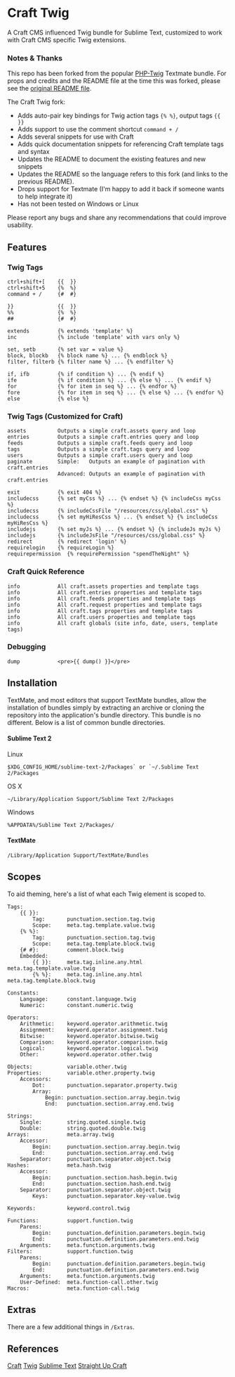 # Craft Twig

A Craft CMS influenced Twig bundle for Sublime Text, customized to work with Craft CMS specific Twig extensions. 

### Notes & Thanks

This repo has been forked from the popular [PHP-Twig](https://github.com/Anomareh/PHP-Twig.tmbundle) Textmate bundle.  For props and credits and the README file at the time this was forked, please see the [original README file](Extras/README-Original.md).

The Craft Twig fork:
- Adds auto-pair key bindings for Twig action tags `{% %}`, output tags `{{ }}`
- Adds support to use the comment shortcut `command + /`
- Adds several snippets for use with Craft
- Adds quick documentation snippets for referencing Craft template tags and syntax
- Updates the README to document the existing features and new snippets 
- Updates the README so the language refers to this fork (and links to the previous README).
- Drops support for Textmate (I'm happy to add it back if someone wants to help integrate it)
- Has not been tested on Windows or Linux

Please report any bugs and share any recommendations that could improve usability.


## Features

### Twig Tags

    ctrl+shift+[    {{  }}
    ctrl+shift+5    {%  %}
    command + /     {#  #}

    }}              {{  }}
    %%              {%  %}
    ##              {#  #}

    extends         {% extends 'template' %}
    inc             {% include 'template' with vars only %}

    set, setb       {% set var = value %}
    block, blockb   {% block name %} ... {% endblock %}
    filter, filterb {% filter name %} ... {% endfilter %}   

    if, ifb         {% if condition %} ... {% endif %}
    ife             {% if condition %} ... {% else %} ... {% endif %}
    for             {% for item in seq %} ... {% endfor %}
    fore            {% for item in seq %} ... {% else %} ... {% endfor %}
    else            {% else %}

### Twig Tags (Customized for Craft)

    assets          Outputs a simple craft.assets query and loop
    entries         Outputs a simple craft.entries query and loop
    feeds           Outputs a simple craft.feeds query and loop
    tags            Outputs a simple craft.tags query and loop
    users           Outputs a simple craft.users query and loop
    paginate        Simple:   Outputs an example of pagination with craft.entries
                    Advanced: Outputs an example of pagination with craft.entries

    exit            {% exit 404 %}
    includecss      {% set myCss %} ... {% endset %} {% includeCss myCss %}
    includecss      {% includeCssFile "/resources/css/global.css" %}
    includecss      {% set myHiResCss %} ... {% endset %} {% includeCss myHiResCss %}
    includejs       {% set myJs %} ... {% endset %} {% includeJs myJs %}
    includejs       {% includeJsFile "/resources/css/global.css" %}
    redirect        {% redirect 'login' %}
    requirelogin    {% requireLogin %}
    requirepermission  {% requirePermission "spendTheNight" %}

### Craft Quick Reference

    info            All craft.assets properties and template tags
    info            All craft.entries properties and template tags
    info            All craft.feeds properties and template tags
    info            All craft.request properties and template tags
    info            All craft.tags properties and template tags
    info            All craft.users properties and template tags
    info            All craft globals (site info, date, users, template tags)

### Debugging
    
    dump            <pre>{{ dump() }}</pre>



## Installation

TextMate, and most editors that support TextMate bundles, allow the installation of bundles simply by extracting an archive or cloning the repository into the application's bundle directory. This bundle is no different. Below is a list of common bundle directories.


#### Sublime Text 2

Linux

    $XDG_CONFIG_HOME/sublime-text-2/Packages` or `~/.Sublime Text 2/Packages

OS X

    ~/Library/Application Support/Sublime Text 2/Packages

Windows

    %APPDATA%/Sublime Text 2/Packages/

#### TextMate

    /Library/Application Support/TextMate/Bundles


## Scopes

To aid theming, here's a list of what each Twig element is scoped to.

    Tags:
        {{ }}:
            Tag:       punctuation.section.tag.twig
            Scope:     meta.tag.template.value.twig
        {% %}:
            Tag:       punctuation.section.tag.twig
            Scope:     meta.tag.template.block.twig
        {# #}:         comment.block.twig
        Embedded:
            {{ }}:     meta.tag.inline.any.html meta.tag.template.value.twig
            {% %}:     meta.tag.inline.any.html meta.tag.template.block.twig
            
    Constants:
        Language:      constant.language.twig
        Numeric:       constant.numeric.twig
        
    Operators:
        Arithmetic:    keyword.operator.arithmetic.twig
        Assignment:    keyword.operator.assignment.twig
        Bitwise:       keyword.operator.bitwise.twig
        Comparison:    keyword.operator.comparison.twig
        Logical:       keyword.operator.logical.twig
        Other:         keyword.operator.other.twig
        
    Objects:           variable.other.twig
    Properties:        variable.other.property.twig
        Accessors:
            Dot:       punctuation.separator.property.twig
            Array:
                Begin: punctuation.section.array.begin.twig
                End:   punctuation.section.array.end.twig
                
    Strings:
        Single:        string.quoted.single.twig
        Double:        string.quoted.double.twig
    Arrays:            meta.array.twig
        Accessor:
            Begin:     punctuation.section.array.begin.twig
            End:       punctuation.section.array.end.twig
        Separator:     punctuation.separator.object.twig
    Hashes:            meta.hash.twig
        Accessor:
            Begin:     punctuation.section.hash.begin.twig
            End:       punctuation.section.hash.end.twig
        Separator:     punctuation.separator.object.twig
            Keys:      punctuation.separator.key-value.twig
            
    Keywords:          keyword.control.twig
    
    Functions:         support.function.twig
        Parens:
            Begin:     punctuation.definition.parameters.begin.twig
            End:       punctuation.definition.parameters.end.twig
        Arguments:     meta.function.arguments.twig
    Filters:           support.function.twig
        Parens:
            Begin:     punctuation.definition.parameters.begin.twig
            End:       punctuation.definition.parameters.end.twig
        Arguments:     meta.function.arguments.twig
        User-Defined:  meta.function-call.other.twig
    Macros:            meta.function-call.twig


## Extras

There are a few additional things in `/Extras`.


## References

[Craft](http://buildwithcraft.com/)
[Twig](http://www.twig-project.org/)
[Sublime Text](http://www.sublimetext.com/)
[Straight Up Craft](http://straightupcraft.com/)


